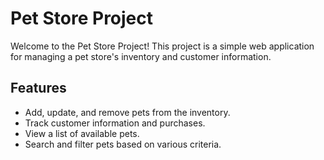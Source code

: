 # Pet Store Project

Welcome to the Pet Store Project! This project is a simple web application for managing a pet store's inventory and customer information.

## Features

- Add, update, and remove pets from the inventory.
- Track customer information and purchases.
- View a list of available pets.
- Search and filter pets based on various criteria.

